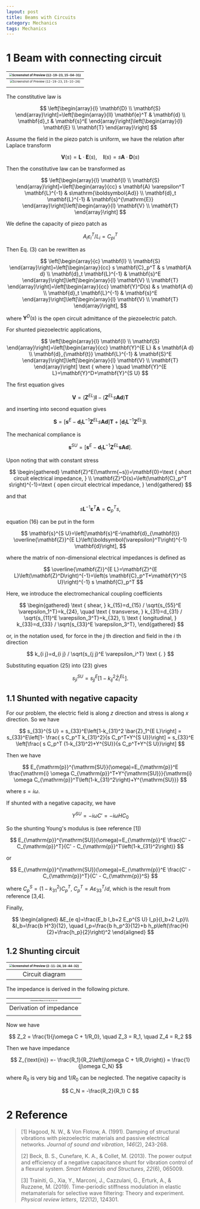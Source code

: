 ```yaml
---
layout: post
title: Beams with Circuits
category: Mechanics
tags: Mechanics
---
```




# 1 Beam with connecting circuit

| <img src="assets/Screenshot of Preview (12-19-23, 15-04-31).png" alt="Screenshot of Preview (12-19-23, 15-04-31)" style="zoom:50%;" /> |
| :----------------------------------------------------------: |
| <img src="assets/Screenshot of Preview (12-19-23, 15-10-26).png" alt="Screenshot of Preview (12-19-23, 15-10-26)" style="zoom:50%;" /> |
|                                                              |

The constitutive law is

$$ 
\left[\begin{array}{l}
\mathbf{D} \\
\mathbf{S}
\end{array}\right]=\left[\begin{array}{ll}
\mathbf{e}^T & \mathbf{d} \\
\mathbf{d}_t & \mathbf{s}^E
\end{array}\right]\left[\begin{array}{l}
\mathbf{E} \\
\mathbf{T}
\end{array}\right]
$$ 

Assume the field in the piezo patch is uniform, we have the relation after Laplace transform

$$ 
\mathbf{V}(s)=\mathbf{L} \cdot \mathbf{E}(s), \quad \mathbf{I}(s)=s \mathbf{A} \cdot \mathbf{D}(s)
$$ 

Then the constitutive law can be transformed as

$$ 
\left[\begin{array}{l}
\mathbf{I} \\
\mathbf{S}
\end{array}\right]=\left[\begin{array}{cc}
s \mathbf{A} \varepsilon^T \mathbf{L}^{-1} & s\mathrm{\boldsymbol{Ad}} \\
\mathbf{d}_t \mathbf{L}^{-1} & \mathbf{s}^{\mathrm{E}}
\end{array}\right]\left[\begin{array}{l}
\mathbf{V} \\
\mathbf{T}
\end{array}\right]
$$ 

We define the capacity of piezo patch as

$$ 
A_i \varepsilon_i^T / L_i=C_{p i}^T
$$ 

Then Eq. (3) can be rewritten as

$$ 
\left[\begin{array}{c}
\mathbf{I} \\
\mathbf{S}
\end{array}\right]=\left[\begin{array}{cc}
s \mathbf{C}_p^T & s \mathbf{A d} \\
\mathbf{d}_t \mathbf{L}^{-1} & \mathbf{s}^E
\end{array}\right]\left[\begin{array}{l}
\mathbf{V} \\
\mathbf{T}
\end{array}\right]=\left[\begin{array}{cc}
\mathbf{Y}^D(s) & s \mathbf{A d} \\
\mathbf{d}_t \mathbf{L}^{-1} & \mathbf{s}^E
\end{array}\right]\left[\begin{array}{l}
\mathbf{V} \\
\mathbf{T}
\end{array}\right],
$$ 

where $\mathbf{Y}^D(s)$ is the open circuit admittance of the piezoelectric patch.

For shunted piezoelectric applications, 

$$ 
\left[\begin{array}{l}
\mathbf{I} \\
\mathbf{S}
\end{array}\right]=\left[\begin{array}{cc}
\mathbf{Y}^{E L} & s \mathbf{A d} \\
\mathbf{d}_{\mathbf{t}} \mathbf{L}^{-1} & \mathbf{S}^E
\end{array}\right]\left[\begin{array}{l}
\mathbf{V} \\
\mathbf{T}
\end{array}\right] \text { where } \quad \mathbf{Y}^{E L}=\mathbf{Y}^D+\mathbf{Y}^{S U}
$$ 



The first equation gives

$$ 
\mathbf{V}=\left(\mathbf{Z}^{E L}\right) \mathbf{I}-\left(\mathbf{Z}^{E L} s \mathbf{A d}\right) \mathbf{T}
$$ 

and inserting into second equation gives

$$ 
\mathbf{S}=\left[\mathbf{s}^E-\mathbf{d}_t \mathbf{L}^{-1} \mathbf{Z}^{E L} s \mathbf{A d}\right] \mathbf{T}+\left[\mathbf{d}_t \mathbf{L}^{-1} \mathbf{Z}^{E L}\right] \mathbf{I} .
$$ 

The mechanical compliance is

$$ 
\mathbf{s}^{S U}=\left[\mathbf{s}^E-\mathbf{d}_t \mathbf{L}^{-1} \mathbf{Z}^{E L} \boldsymbol{s A d}\right] .
$$ 

Upon noting that with constant stress

$$ 
\begin{gathered}
\mathbf{Z}^E(\mathrm{~s})=\mathbf{0}=\text { short circuit electrical impedance, } \\
\mathbf{Z}^D(s)=\left(\mathbf{C}_p^T s\right)^{-1}=\text { open circuit electrical impedance, }
\end{gathered}
$$ 

and that

$$ 
s \mathbf{L}^{-1} \boldsymbol{\varepsilon}^T \mathbf{A}=\mathbf{C}_p^T s,
$$ 

equation (16) can be put in the form

$$ 
\mathbf{s}^{S U}=\left[\mathbf{s}^E-\mathbf{d}_{\mathbf{t}} \overline{\mathbf{Z}}^{E L}\left(\boldsymbol{\varepsilon}^T\right)^{-1} \mathbf{d}\right],
$$ 

where the matrix of non-dimensional electrical impedances is defined as

$$ 
\overline{\mathbf{Z}}^{E L}=\mathbf{Z}^{E L}\left(\mathbf{Z}^D\right)^{-1}=\left(s \mathbf{C}_p^T+\mathbf{Y}^{S U}\right)^{-1} s \mathbf{C}_p^T
$$ 

Here, we introduce the electromechanical coupling coefficients

$$ 
\begin{gathered}
\text { shear, } k_{15}=d_{15} / \sqrt{s_{55}^E \varepsilon_1^T}=k_{24}, \quad \text { transverse, } k_{31}=d_{31} / \sqrt{s_{11}^E \varepsilon_3^T}=k_{32}, \\
\text { longitudinal, } k_{33}=d_{33} / \sqrt{s_{33}^E \varepsilon_3^T},
\end{gathered}
$$ 

or, in the notation used, for force in the $j$ th direction and field in the $i$ th direction

$$ 
k_{i j}=d_{i j} / \sqrt{s_{j j}^E \varepsilon_i^T} \text {. }
$$ 


Substituting equation (25) into (23) gives

$$ 
s_{j i}^{S U}=s_{j j}^E\left[1-k_{i j}^2 \bar{Z}_i^{E L}\right] .
$$ 


## 1.1 Shunted with negative capacity

For our problem, the electric field is along $z$ direction and stress is along $x$ direction. So we have

$$ 
s_{33}^{S U} = s_{33}^E\left[1-k_{31}^2 \bar{Z}_1^{E L}\right] = s_{33}^E\left[1- \frac{ s C_p^T k_{31}^2}{s C_p^T+Y^{S U}}\right] = s_{33}^E \left[\frac{ s C_p^T (1-k_{31}^2)+Y^{SU}}{s C_p^T+Y^{S U}}\right]
$$ 

Then we have 

$$ 
E_{\mathrm{p}}^{\mathrm{SU}}(\omega)=E_{\mathrm{p}}^E \frac{\mathrm{i} \omega C_{\mathrm{p}}^T+Y^{\mathrm{SU}}}{\mathrm{i} \omega C_{\mathrm{p}}^T\left(1-k_{31}^2\right)+Y^{\mathrm{SU}}}
$$ 

where $s=i\omega$.

If shunted with a negative capacity, we have

$$ 
Y^{SU} = -i\omega C'=-i\omega H C_0
$$ 

So the shunting Young's modulus is (see reference [1])

$$ 
E_{\mathrm{p}}^{\mathrm{SU}}(\omega)=E_{\mathrm{p}}^E \frac{C' - C_{\mathrm{p}}^T}{C' - C_{\mathrm{p}}^T\left(1-k_{31}^2\right)}
$$ 

or

$$ 
E_{\mathrm{p}}^{\mathrm{SU}}(\omega)=E_{\mathrm{p}}^E \frac{C' - C_{\mathrm{p}}^T}{C' - C_{\mathrm{p}}^S}
$$ 

where $C_p^S = (1-k_{31}^2)C_p^T, \ C_{p}^T =  A \varepsilon_{33}^T / d$, which is the result from reference [3,4].

Finally, 

$$ 
\begin{aligned}
&E_{e q}=\frac{E_b I_b+2 E_p^{S U} I_p}{I_b+2 I_p}\\
&I_b=\frac{b H^3}{12}, \quad I_p=\frac{b h_p^3}{12}+b h_p\left(\frac{H}{2}+\frac{h_p}{2}\right)^2
\end{aligned}
$$ 






## 1.2 Shunting circuit

| <img src="assets/Screenshot of Preview (2-11-24, 16-44-32).png" alt="Screenshot of Preview (2-11-24, 16-44-32)" style="zoom:50%;" /> |
| :----------------------------------------------------------: |
|                       Circuit diagram                        |

The impedance is derived in the following picture.

| <img src="assets/Screenshot of Photos (2-11-24, 17-01-17).png" alt="Screenshot of Photos (2-11-24, 17-01-17)" style="zoom:20%;" /> |
| :----------------------------------------------------------: |
|                   Derivation of impedance                    |
|                                                              |

Now we have

$$ 
Z_2 = \frac{1}{j\omega C + 1/R_0}, \quad Z_3 = R_1, \quad Z_4 = R_2
$$ 

Then we have impedance 

$$ 
Z_{\text{in}} =- \frac{R_1}{R_2\left(j\omega C + 1/R_0\right)} = \frac{1}{j\omega C_N}
$$ 

where $R_0$ is very big and $1/R_0$ can be neglected. The negative capacity is

$$ 
C_N = -\frac{R_2}{R_1} C
$$ 






# 2 Reference

> [1] Hagood, N. W., & Von Flotow, A. (1991). Damping of structural vibrations with piezoelectric materials and passive electrical networks. *Journal of sound and vibration*, *146*(2), 243-268.
>
> [2] Beck, B. S., Cunefare, K. A., & Collet, M. (2013). The power output and efficiency of a negative capacitance shunt for vibration control of a flexural system. *Smart Materials and Structures*, *22*(6), 065009.
>
> [3] Trainiti, G., Xia, Y., Marconi, J., Cazzulani, G., Erturk, A., & Ruzzene, M. (2019). Time-periodic stiffness modulation in elastic metamaterials for selective wave filtering: Theory and experiment. *Physical review letters*, *122*(12), 124301.